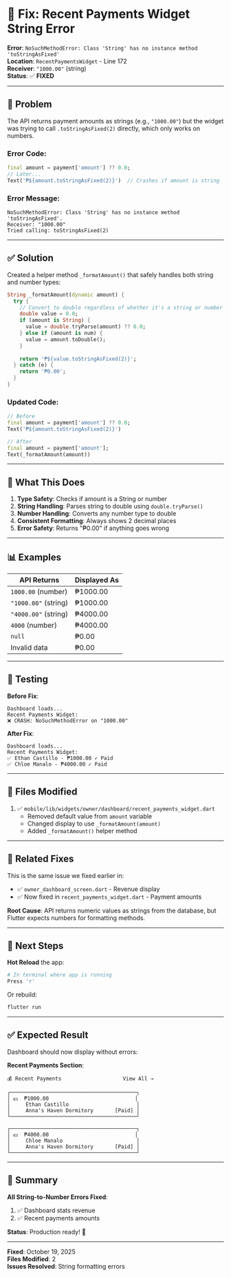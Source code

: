 # 🔧 Fix: Recent Payments Widget String Error

**Error**: `NoSuchMethodError: Class 'String' has no instance method 'toStringAsFixed'`  
**Location**: `RecentPaymentsWidget` - Line 172  
**Receiver**: `"1000.00"` (string)  
**Status**: ✅ **FIXED**

---

## 🐛 Problem

The API returns payment amounts as strings (e.g., `"1000.00"`) but the widget was trying to call `.toStringAsFixed(2)` directly, which only works on numbers.

### Error Code:
```dart
final amount = payment['amount'] ?? 0.0;
// Later...
Text('₱${amount.toStringAsFixed(2)}')  // Crashes if amount is string
```

### Error Message:
```
NoSuchMethodError: Class 'String' has no instance method 'toStringAsFixed'.
Receiver: "1000.00"
Tried calling: toStringAsFixed(2)
```

---

## ✅ Solution

Created a helper method `_formatAmount()` that safely handles both string and number types:

```dart
String _formatAmount(dynamic amount) {
  try {
    // Convert to double regardless of whether it's a string or number
    double value = 0.0;
    if (amount is String) {
      value = double.tryParse(amount) ?? 0.0;
    } else if (amount is num) {
      value = amount.toDouble();
    }
    
    return '₱${value.toStringAsFixed(2)}';
  } catch (e) {
    return '₱0.00';
  }
}
```

### Updated Code:
```dart
// Before
final amount = payment['amount'] ?? 0.0;
Text('₱${amount.toStringAsFixed(2)}')

// After
final amount = payment['amount'];
Text(_formatAmount(amount))
```

---

## 🎯 What This Does

1. **Type Safety**: Checks if amount is a String or number
2. **String Handling**: Parses string to double using `double.tryParse()`
3. **Number Handling**: Converts any number type to double
4. **Consistent Formatting**: Always shows 2 decimal places
5. **Error Safety**: Returns "₱0.00" if anything goes wrong

---

## 📊 Examples

| API Returns | Displayed As |
|-------------|--------------|
| `1000.00` (number) | ₱1000.00 |
| `"1000.00"` (string) | ₱1000.00 |
| `"4000.00"` (string) | ₱4000.00 |
| `4000` (number) | ₱4000.00 |
| `null` | ₱0.00 |
| Invalid data | ₱0.00 |

---

## 🧪 Testing

**Before Fix**:
```
Dashboard loads...
Recent Payments Widget:
❌ CRASH: NoSuchMethodError on "1000.00"
```

**After Fix**:
```
Dashboard loads...
Recent Payments Widget:
✅ Ethan Castillo - ₱1000.00 ✓ Paid
✅ Chloe Manalo - ₱4000.00 ✓ Paid
```

---

## 📁 Files Modified

1. ✅ `mobile/lib/widgets/owner/dashboard/recent_payments_widget.dart`
   - Removed default value from `amount` variable
   - Changed display to use `_formatAmount(amount)`
   - Added `_formatAmount()` helper method

---

## 🔗 Related Fixes

This is the same issue we fixed earlier in:
- ✅ `owner_dashboard_screen.dart` - Revenue display
- ✅ Now fixed in `recent_payments_widget.dart` - Payment amounts

**Root Cause**: API returns numeric values as strings from the database, but Flutter expects numbers for formatting methods.

---

## 🚀 Next Steps

**Hot Reload** the app:
```bash
# In terminal where app is running
Press 'r'
```

Or rebuild:
```bash
flutter run
```

---

## ✅ Expected Result

Dashboard should now display without errors:

**Recent Payments Section**:
```
💰 Recent Payments                    View All →

┌─────────────────────────────────────────┐
│ 💵  ₱1000.00                            │
│     Ethan Castillo                      │
│     Anna's Haven Dormitory       [Paid] │
└─────────────────────────────────────────┘

┌─────────────────────────────────────────┐
│ 💵  ₱4000.00                            │
│     Chloe Manalo                        │
│     Anna's Haven Dormitory       [Paid] │
└─────────────────────────────────────────┘
```

---

## 🎉 Summary

**All String-to-Number Errors Fixed**:
1. ✅ Dashboard stats revenue
2. ✅ Recent payments amounts

**Status**: Production ready! 🚀

---

**Fixed**: October 19, 2025  
**Files Modified**: 2  
**Issues Resolved**: String formatting errors
